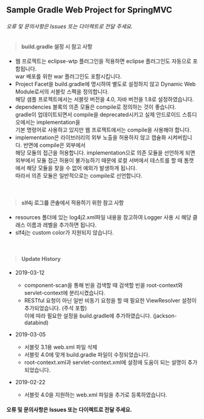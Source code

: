 ## Sample Gradle Web Project for SpringMVC

###### 오류 및 문의사항은 Issues 또는 다이렉트로 전달 주세요.
> #### build.gradle 설정 시 참고 사항
- 웹 프로젝트는 eclipse-wtp 플러그인을 적용하면 eclipse 플러그인도 자동으로 포함됩니다.<br/>
  war 배포를 위한 war 플러그인도 포함시킵니다.
- Project Facet을 build.gradle에 명시하여 별도로 설정하지 않고 Dynamic Web Module로서의 서블릿 스펙을 정의합니다.<br/>
  해당 샘플 프로젝트에서는 서블릿 버전을 4.0, 자바 버전을 1.8로 설정하였습니다.
- dependencies 블록의 의존 모듈은 compile로 정의하는 것이 좋습니다.<br/>
  gradle이 업데이트되면서 compile을 deprecated시키고 실제 안드로이드 스튜디오에서는 implementation을<br/>
  기본 명령어로 사용하고 있지만 웹 프로젝트에서는 compile을 사용해야 합니다.
- implementation은 라이브러리의 외부 노출을 허용하지 않고 캡슐화 시켜버립니다. 반면에 compile은 외부에서<br/>
  해당 모듈의 접근을 허용합니다. implementation으로 의존 모듈을 선언하게 되면 외부에서 모듈 접근 허용이 
  불가능하기 때문에 로컬 서버에서 테스트를 할 때 톰캣에서 해당 모듈을 찾을 수 없어 예외가 발생하게 됩니다.<br/>
  따라서 의존 모듈은 일반적으로는 compile로 선언합니다.

<br/>

> #### slf4j 로그를 콘솔에서 적용하기 위한 참고 사항
- resources 폴더에 있는 log4j2.xml파일 내용을 참고하여 Logger 사용 시 해당 클래스 이름과 레벨을 추가하면 됩니다.
- slf4j는 custom color가 지원되지 않습니다.

<br/>

> #### Update History
- 2019-03-12
  - component-scan을 통해 빈을 검색할 때 검색할 빈을 root-context와 servlet-context에 분리시켰습니다.
  - RESTful 요청이 아닌 일반 비동기 요청을 할 때 필요한 ViewResolver 설정이 추가되었습니다. (주석 포함) <br/>
    이에 따라 필요한 설정을 build.gradle에 추가하였습니다. (jackson-databind)
  
- 2019-03-05
  - 서블릿 3.1용 web.xml 파일 삭제
  - 서블릿 4.0에 맞게 build.gradle 파일이 수정되었습니다.
  - root-context.xml과 servlet-context.xml에 설정에 도움이 되는 설명이 추가되었습니다.
 
- 2019-02-22
  - 서블릿 4.0을 지원하는 web.xml 파일을 추가로 등록하였습니다.


#### 오류 및 문의사항은 Issues 또는 다이렉트로 전달 주세요.
